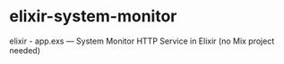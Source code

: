 # elixir-system-monitor
elixir - app.exs — System Monitor HTTP Service in Elixir (no Mix project needed)
